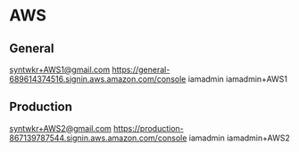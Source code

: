 # AWS

## General
syntwkr+AWS1@gmail.com
https://general-689614374516.signin.aws.amazon.com/console
iamadmin iamadmin+AWS1

## Production
syntwkr+AWS2@gmail.com
https://production-867139787544.signin.aws.amazon.com/console
iamadmin iamadmin+AWS2
